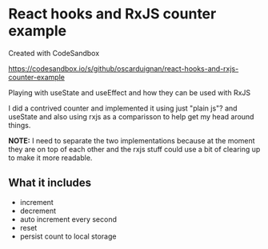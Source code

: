 # React hooks and RxJS counter example

Created with CodeSandbox 

https://codesandbox.io/s/github/oscarduignan/react-hooks-and-rxjs-counter-example

Playing with useState and useEffect and how they can be used with RxJS

I did a contrived counter and implemented it using just "plain js"? and useState and also using rxjs as a comparisson to help get my head around things.

**NOTE:** I need to separate the two implementations because at the moment they are on top of each other and the rxjs stuff could use a bit of clearing up to make it more readable.

## What it includes

* increment
* decrement
* auto increment every second
* reset
* persist count to local storage


